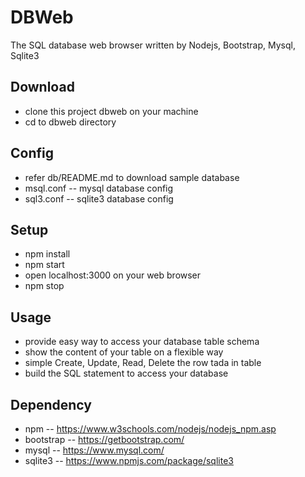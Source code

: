 DBWeb
=====

The SQL database web browser written by Nodejs, Bootstrap, Mysql, Sqlite3

Download
-------
* clone this project dbweb on your machine
* cd to dbweb directory

Config
-----
* refer db/README.md to download sample database
* msql.conf -- mysql database config
* sql3.conf -- sqlite3 database config

Setup
-----
* npm install
* npm start
* open localhost:3000 on your web browser
* npm stop

Usage
-----
* provide easy way to access your database table schema
* show the content of your table on a flexible way
* simple Create, Update, Read, Delete the row tada in table
* build the SQL statement to access your database

Dependency
----------
* npm -- https://www.w3schools.com/nodejs/nodejs_npm.asp
* bootstrap -- https://getbootstrap.com/
* mysql -- https://www.mysql.com/
* sqlite3 -- https://www.npmjs.com/package/sqlite3

